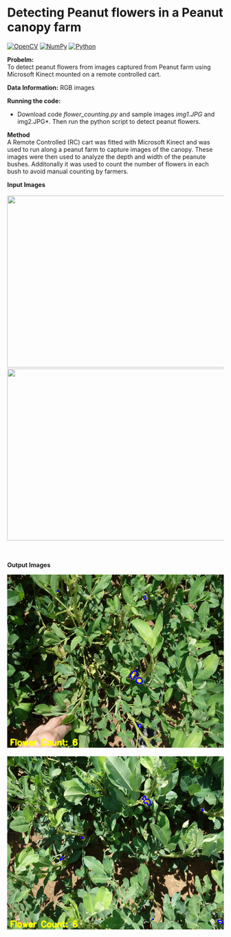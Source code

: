 # Detecting Peanut flowers in a Peanut canopy farm

[![OpenCV](https://img.shields.io/badge/opencv-%23white.svg?style=for-the-badge&logo=opencv&logoColor=white)](https://opencv.org/) [![NumPy](https://img.shields.io/badge/numpy-%23013243.svg?style=for-the-badge&logo=numpy&logoColor=white)](http://numpy.org) [![Python](https://img.shields.io/badge/python-3670A0?style=for-the-badge&logo=python&logoColor=ffdd54)](https://www.python.org/)  

**Probelm:**  
To detect peanut flowers from images captured from Peanut farm using Microsoft Kinect mounted on a remote controlled cart.

**Data Information:**
RGB images

**Running the code:**
* Download code *flower_counting.py* and sample images *img1.JPG* and img2.JPG*. Then run the python script to detect peanut flowers.

**Method**  
A Remote Controlled (RC) cart was fitted with Microsoft Kinect and was used to run along a peanut farm to capture images of the canopy. These images were then used to analyze the depth and width of the peanute bushes. Additonally it was used to count the number of flowers in each bush to avoid manual counting by farmers.

**Input Images**  
<br>
<img src="https://github.com/ashwin4ever/Computer-Vision/blob/main/Detect%20Peanut%20Flowers/img1.JPG" width = "600" height = "400"> 
<br>
<img src="https://github.com/ashwin4ever/Computer-Vision/blob/main/Detect%20Peanut%20Flowers/img2.JPG" width = "600" height = "400">  

<br>

**Output Images**  

![Output 1](https://github.com/ashwin4ever/Computer-Vision/blob/main/Detect%20Peanut%20Flowers/img1_count.png)  
<br>
![Output 2](https://github.com/ashwin4ever/Computer-Vision/blob/main/Detect%20Peanut%20Flowers/img2_count.png)




















